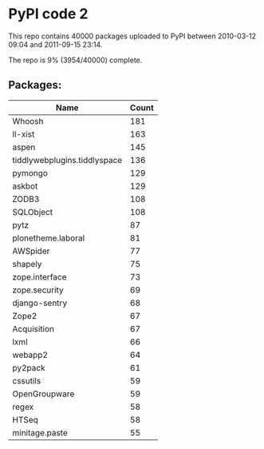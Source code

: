# PyPI code 2

This repo contains 40000 packages uploaded to PyPI between 
2010-03-12 09:04 and 2011-09-15 23:14.

The repo is 9% (3954/40000) complete.

## Packages:

| Name  | Count |
| ----- | ----- |
| Whoosh | 181 |
| ll-xist | 163 |
| aspen | 145 |
| tiddlywebplugins.tiddlyspace | 136 |
| pymongo | 129 |
| askbot | 129 |
| ZODB3 | 108 |
| SQLObject | 108 |
| pytz | 87 |
| plonetheme.laboral | 81 |
| AWSpider | 77 |
| shapely | 75 |
| zope.interface | 73 |
| zope.security | 69 |
| django-sentry | 68 |
| Zope2 | 67 |
| Acquisition | 67 |
| lxml | 66 |
| webapp2 | 64 |
| py2pack | 61 |
| cssutils | 59 |
| OpenGroupware | 59 |
| regex | 58 |
| HTSeq | 58 |
| minitage.paste | 55 |


